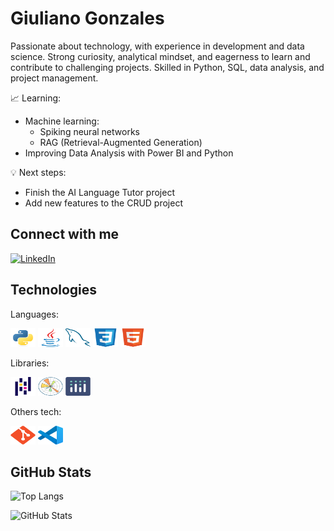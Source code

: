 # Giuliano Gonzales

Passionate about technology, with experience in development and data science. Strong curiosity, analytical mindset, and eagerness to learn and contribute to challenging projects. Skilled in Python, SQL, data analysis, and project management.

📈 Learning:
- Machine learning:
  - Spiking neural networks
  - RAG (Retrieval-Augmented Generation)
- Improving Data Analysis with Power BI and Python

💡 Next steps:
- Finish the AI Language Tutor project
- Add new features to the CRUD project

## Connect with me
[![LinkedIn](https://img.shields.io/badge/LinkedIn-0077B5?style=for-the-badge&logo=linkedin&logoColor=white)](https://www.linkedin.com/in/giulianogonzales/)

## Technologies
<div style="display: inline_block">
  <p> Languages:</p>
  <img alt="giu-Python" height="30" width="40" src="https://raw.githubusercontent.com/devicons/devicon/master/icons/python/python-original.svg">
  <img alt="giu-Java" height="30" width="40" src="https://raw.githubusercontent.com/devicons/devicon/master/icons/java/java-original.svg">
  <img alt="giu-MySQL" height="30" width="40" src="https://raw.githubusercontent.com/devicons/devicon/master/icons/mysql/mysql-original.svg">
  <img alt="giu-CSS3" height="30" width="40" src="https://raw.githubusercontent.com/devicons/devicon/master/icons/css3/css3-original.svg">
  <img alt="giu-HTML5" height="30" width="40" src="https://raw.githubusercontent.com/devicons/devicon/master/icons/html5/html5-original.svg">
  <p> Libraries:</p>
  <img alt="giu-Pandas" height="30" width="40" src="https://raw.githubusercontent.com/devicons/devicon/master/icons/pandas/pandas-original.svg">
  <img alt="giu-Matplotlib" height="30" width="40" src="https://raw.githubusercontent.com/devicons/devicon/master/icons/matplotlib/matplotlib-original.svg">
  <img alt="giu-Plotly" height="30" width="40" src="https://raw.githubusercontent.com/devicons/devicon/master/icons/plotly/plotly-original.svg">
  <p> Others tech:</p>
  <img alt="giu-git" height="30" width="40" src="https://raw.githubusercontent.com/devicons/devicon/master/icons/git/git-original.svg">
  <img alt="giu-VsCode" height="30" width="40" src="https://raw.githubusercontent.com/devicons/devicon/master/icons/vscode/vscode-original.svg">
</div>

## GitHub Stats
![Top Langs](https://github-readme-stats-git-masterrstaa-rickstaa.vercel.app/api/top-langs/?username=giugonzales07&layout=compact&bg_color=000&border_color=30A3DC&title_color=E94D5F&text_color=FFF)

![GitHub Stats](https://github-readme-stats.vercel.app/api?username=giugonzales07&theme=transparent&bg_color=000&border_color=30A3DC&show_icons=true&icon_color=30A3DC&hide_title=true&title_color=E94D5F&text_color=FFF&hide=issues)

